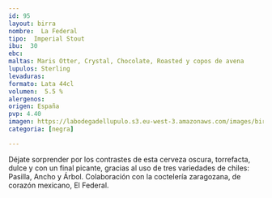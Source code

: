 ```yaml
---
id: 95
layout: birra
nombre:  La Federal
tipo:  Imperial Stout
ibu:  30
ebc:
maltas: Maris Otter, Crystal, Chocolate, Roasted y copos de avena 
lupulos: Sterling 
levaduras: 
formato: Lata 44cl
volumen:  5.5 %
alergenos: 
origen: España
pvp: 4.40
imagen: https://labodegadellupulo.s3.eu-west-3.amazonaws.com/images/birras/lafederal.jpg
categoria: [negra]

---
```

Déjate sorprender por los contrastes de esta cerveza oscura, torrefacta, dulce y con un final picante, gracias al uso de tres variedades de chiles: Pasilla, Ancho y Árbol. Colaboración con la coctelería zaragozana, de corazón mexicano, El Federal.